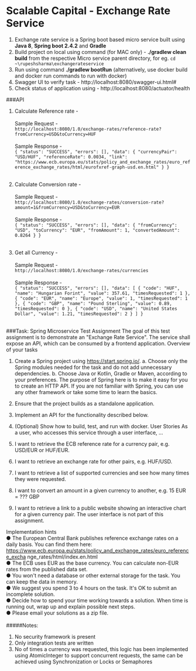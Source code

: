 # Scalable Capital - Exchange Rate Service

1. Exchange rate service is a Spring boot based micro service built using **Java 8**, **Spring boot 2.4.2** and **Gradle**
2. Build project on local using command (for MAC only) - **./gradlew clean build** from the respective Micro service parent directory, for eg. `cd ~\rupeshsharma\exchangerateservice`
3. Run using command **./gradlew bootRun** (alternatively, use docker build and docker run commands to run with docker)
4. Swagger UI to verify task - http://localhost:8080/swagger-ui.html#
5. Check status of application using - http://localhost:8080/actuator/health

###API

1. Calculate Reference rate - <br><br>
Sample Request - <br>
   `http://localhost:8080/1.0/exchange-rates/reference-rate?fromCurrency=USD&toCurrency=HUF` <br><br>
   Sample Response - <br>
   ``{
   "status": "SUCCESS",
   "errors": [],
   "data": {
   "currencyPair": "USD/HUF",
   "referenceRate": 0.0034,
   "link": "https://www.ecb.europa.eu/stats/policy_and_exchange_rates/euro_reference_exchange_rates/html/eurofxref-graph-usd.en.html"
   }
   }``<br><br>

2. Calculate Conversion rate - <br><br>
   Sample Request - <br>
   `http://localhost:8080/1.0/exchange-rates/conversion-rate?amount=1&fromCurrency=USD&toCurrency=EUR` <br><br>
   Sample Response - <br>
   ``{
   "status": "SUCCESS",
   "errors": [],
   "data": {
   "fromCurrency": "USD",
   "toCurrency": "EUR",
   "fromAmount": 1,
   "convertedAmount": 0.8264
   }
   }``<br><br>

3. Get all Currency - <br><br>
   Sample Request - <br>
   `http://localhost:8080/1.0/exchange-rates/currencies` <br><br>
   Sample Response - <br>
   ``{
   "status": "SUCCESS",
   "errors": [],
   "data": [
   {
   "code": "HUF",
   "name": "Hungarian Forint",
   "value": 357.61,
   "timesRequested": 1
   },
   {
   "code": "EUR",
   "name": "Europe",
   "value": 1,
   "timesRequested": 1
   },
   {
   "code": "GBP",
   "name": "Pound Sterling",
   "value": 0.89,
   "timesRequested": 0
   },
   {
   "code": "USD",
   "name": "United States Dollar",
   "value": 1.21,
   "timesRequested": 2
   }
   ]
   }
   ``<br><br>

###Task:
Spring Microservice Test Assignment
The goal of this test assignment is to demonstrate an "Exchange Rate Service". The service
shall expose an API, which can be consumed by a frontend application.
Overview of your tasks
1. Create a Spring project using https://start.spring.io/.
   a. Choose only the Spring modules needed for the task and do not add
   unnecessary dependencies.
   b. Choose Java or Kotlin, Gradle or Maven, according to your preferences.
   The purpose of Spring here is to make it easy for you to create an HTTP API. If you
   are not familiar with Spring, you can use any other framework or take some time to
   learn the basics.
2. Ensure that the project builds as a standalone application.
3. Implement an API for the functionality described below.
4. (Optional) Show how to build, test, and run with docker.
   User Stories
   As a user, who accesses this service through a user interface, ...
 

1. I want to retrieve the ECB reference rate for a currency pair, e.g. USD/EUR or
   HUF/EUR.
2. I want to retrieve an exchange rate for other pairs, e.g. HUF/USD.
3. I want to retrieve a list of supported currencies and see how many times they were
   requested.
4. I want to convert an amount in a given currency to another, e.g. 15 EUR = ??? GBP
5. I want to retrieve a link to a public website showing an interactive chart for a given
   currency pair.
   The user interface is not part of this assignment.
   
Implementation hints<br>
   ● The European Central Bank publishes reference exchange rates on a daily basis.
   You can find them here:
   https://www.ecb.europa.eu/stats/policy_and_exchange_rates/euro_reference_excha
   nge_rates/html/index.en.html<br>
   ● The ECB uses EUR as the base currency. You can calculate non-EUR rates from the
   published data set.<br>
   ● You won't need a database or other external storage for the task. You can keep the
   data in memory.<br>
   ● We suggest you spend 3 to 4 hours on the task. It's OK to submit an incomplete
   solution.<br>
   ● Decide how to spend your time working towards a solution. When time is running out,
   wrap up and explain possible next steps.<br>
   ● Please email your solutions as a zip file.
<br><br>
#####Notes:
1. No security framework is present
2. Only integration tests are written
3. No of times a currency was requested, this logic has been implemented using AtomicInteger to support concurrent requests, the same can be achieved using Synchronization or Locks or Semaphores
